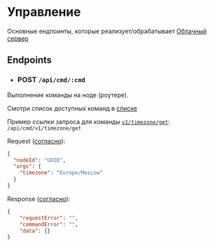 # Управление

Основные ендпоинты, которые реализует/обрабатывает [Облачный сервер](../units/server.md)

## Endpoints

- ### POST `/api/cmd/:cmd`

Выполнение команды на ноде (роутере).

Смотри список доступных команд в [списке](../ipc/commands.md)

Пример ссылки запроса для команды [`v1/timezone/get`](../ipc/commands.md): `/api/cmd/v1/timezone/get`

Request ([согласно](../ipc/messages/cloud-connector.md#request)):

```json
{
  "nodeId": "UUID",
  "args": {
    "timezone": "Europe/Moscow"
  }
}
```

Response ([согласно](../ipc/messages/cloud-connector.md#response)):

```json
{
    "requestError": "",
    "commandError": "",
    "data": {}
}
```
